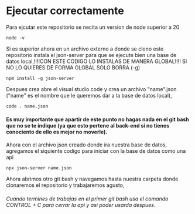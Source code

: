 # Ejecutar correctamente
Para ejcutar este repositorio se necita un version de node superior a 20

```
node -v
```

Si es superior ahora en un archivo externo a donde se clono este repositorio instala el json-server para que se ejecute bien una base de datos local,!!!!CON ESTE CODIGO LO INSTALAS DE MANERA GLOBAL!!!! SI NO LO QUIERES DE FORMA GLOBAL SOLO BORRA (-g)
```
npm install -g json-server
```

Despues crea abre el visual studio code y crea un archivo "name".json ("name" es el nombre que le queremos dar a la base de datos local),
```
code . name.json
```

#### Es muy importante que apartir de este punto no hagas nada en el git bash que no se te indique (ya que esto pertene al back-end si no tienes conociento de ello es mejor no moverle).

Ahora con el archivo json creado donde ira nuestra base de datos, agregamos el siquiente codigo para iniciar con la base de datos como una api
```
npx json-server name.json
```

Ahora abrimos otro git bash y navegamos hasta nuestra carpeta donde clonaremos el repositorio y trabajaremos agusto,

###### Cuando termines de trabajas en el primer git bash usa el comando CONTROL + C para cerrar la api y asi poder usarda despues.
